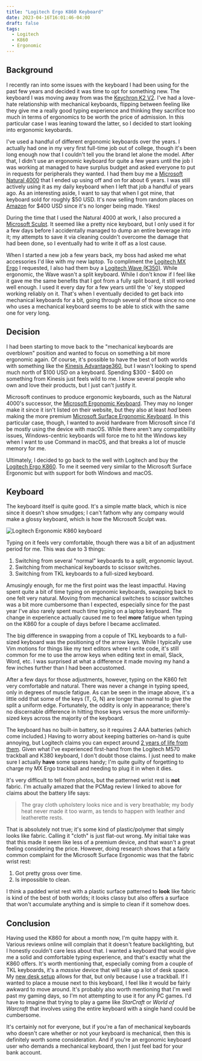 ```yaml
---
title: "Logitech Ergo K860 Keyboard"
date: 2023-04-16T16:01:46-04:00
draft: false
tags:
  - Logitech
  - K860
  - Ergonomic
---
```


## Background

I recently ran into some issues with the keyboard I had been using for the past few years and decided it was time to opt for something new. The keyboard I was moving away from was the [Keychron K2 V2](https://www.keychron.com/products/keychron-k2-wireless-mechanical-keyboard). I've had a love-hate relationship with mechanical keyboards, flipping between feeling like they give me a really good typing experience and thinking they sacrifice too much in terms of ergonomics to be worth the price of admission. In this particular case I was leaning toward the latter, so I decided to start looking into ergonomic keyobards.

I've used a handful of different ergonomic keyboards over the years. I actually had one in my very first full-time job out of college, though it's been long enough now that I couldn't tell you the brand let alone the model. After that, I didn't use an ergonomic keyboard for quite a few years until the job I was working at managed to have surplus budget and asked everyone to put in requests for peripherals they wanted. I had them buy me a [Microsoft Natural 4000](https://www.microsoft.com/en-us/d/natural-ergonomic-keyboard-4000/8xlw43x19hnt) that I ended up using off and on for about 6 years. I was still actively using it as my daily keyboard when I left that job a handful of years ago. As an interesting aside, I want to say that when I got mine, that keyboard sold for roughly $50 USD. It's now selling from random places on [Amazon](https://www.amazon.com/Microsoft-Natural-Ergonomic-Keyboard-Business/dp/B079ZC5V2Y/ref=sr_1_2?crid=JBEOHC8MUP6J&keywords=microsoft%2Bnatural%2B4000&qid=1681676208&sprefix=microsoft%2Bnatural%2B4000%2Caps%2C121&sr=8-2&ufe=app_do%3Aamzn1.fos.c3015c4a-46bb-44b9-81a4-dc28e6d374b3&th=1) for $400 USD since it's no longer being made. Yikes!

During the time that I used the Natural 4000 at work, I also procured a [Microsoft Sculpt](https://www.microsoft.com/en/accessories/products/keyboards/sculpt-ergonomic-desktop?activetab=pivot:overviewtab). It seemed like a pretty nice keyboard, but I only used it for a few days before I accidentally managed to dump an entire beverage into it; my attempts to save it via cleaning couldn't overcome the damage that had been done, so I eventually had to write it off as a lost cause.

When I started a new job a few years back, my boss had asked me what accessories I'd like with my new laptop. To compliment the [Logitech MX Ergo](https://www.logitech.com/en-us/products/mice/mx-ergo-wireless-trackball-mouse.html) I requested, I also had them buy a [Logitech Wave (K350)](https://www.logitech.com/en-us/products/keyboards/k350-wave-ergonomic.920-001996.html). While ergonomic, the Wave wasn't a split keyboard. While I don't know if I feel like it gave me the same benefits that I got from a fully split board, it still worked well enough. I used it every day for a few years until the 'o' key stopped working reliably on it. That's when I eventually decided to get back into mechanical keyboards for a bit, going through several of those since no one who uses a mechanical keyboard seems to be able to stick with the same one for very long.

## Decision

I had been starting to move back to the "mechanical keyboards are overblown" position and wanted to focus on something a bit more ergonomic again. Of course, it's possible to have the best of both worlds with something like the [Kinesis Advantage360](https://kinesis-ergo.com/keyboards/advantage360/), but I wasn't looking to spend much north of $100 USD on a keyboard. Spending $300 - $400 on something from Kinesis just feels wild to me. I know several people who own and love their products, but I just can't justify it.

Microsoft continues to produce ergonomic keyboards, such as the Natural 4000's successor, the [Microsoft Ergonomic Keyboard](https://www.microsoft.com/en-us/d/microsoft-ergonomic-keyboard/93841ngdwr1h?activetab=pivot:overviewtab). They may no longer make it since it isn't listed on their website, but they also at least _had_ been making the more premium [Microsoft Surface Ergonomic Keyboard](https://www.amazon.com/Surface-Ergonomic-Kybrd-Bluetooth-English/dp/B0728J9VGB/ref=sr_1_6?crid=3PN59YR04556U&keywords=microsoft+ergonomic+keyboard&qid=1681676941&s=electronics&sprefix=microsoftergonomic+keyboard%2Celectronics%2C127&sr=1-6). In this particular case, though, I wanted to avoid hardware from Microsoft since I'd be mostly using the device with macOS. While there aren't any compatibility issues, Windows-centric keyboards will force me to hit the Windows key when I want to use Command in macOS, and that breaks a lot of muscle memory for me.

Ultimately, I decided to go back to the well with Logitech and buy the [Logitech Ergo K860](https://www.logitech.com/en-us/products/keyboards/k860-split-ergonomic.920-009166.html). To me it seemed very similar to the Microsoft Surface Ergonomic but with support for both Windows and macOS.

## Keyboard

The keyboard itself is quite good. It's a simple matte black, which is nice since it doesn't show smudges; I can't fathom why any company would make a glossy keyboard, which is how the Microsoft Sculpt was.

![Logitech Ergonomic K860 keyboard](/2023/logi_ergo.jpeg)

Typing on it feels very comfortable, though there was a bit of an adjustment period for me. This was due to 3 things:

1. Switching from several "normal" keyboards to a split, ergonomic layout.
2. Switching from mechanical keyboards to  scissor switches.
3. Switching from TKL keyboards to a full-sized keyboard.

Amusingly enough, for me the first point was the least impactful. Having spent quite a bit of time typing on ergonomic keyboards, swapping back to one felt very natural. Moving from mechanical switches to scissor switches was a bit more cumbersome than I expected, especially since for the past year I've also rarely spent much time typing on a laptop keyboard. The change in experience actually caused me to feel **more** fatigue when typing on the K860 for a couple of days before I became acclimated.

The big difference in swapping from a copule of TKL keyboards to a full-sized keyboard was the positioning of the arrow keys. While I typically use Vim motions for things like my text editors where I write code, it's still common for me to use the arrow keys when editing text in email, Slack, Word, etc. I was surprised at what a difference it made moving my hand a few inches further than I had been accustomed.

After a few days for those adjustments, however, typing on the K860 felt very comfortable and natural. There was never a change in typing speed, only in degrees of muscle fatigue. As can be seen in the image above, it's a little odd that some of the keys (T, G, N) are longer than normal to give the split a uniform edge. Fortunately, the oddity is only in appearance; there's no discernable difference in hitting those keys versus the more uniformly-sized keys across the majority of the keyboard.

The keyboard has no built-in battery, so it requires 2 AAA batteries (which come included.) Having to worry about keeping batteries on-hand is quite annoying, but Logitech claims you can expect around [2 years of life from them](https://www.pcmag.com/reviews/logitech-ergo-k860). Given what I've experienced first-hand from the Logitech M570 trackball and K380 keyboard, I don't doubt those claims. I just need to make sure I actually **have** some spares handy; I'm quite guilty of forgetting to charge my MX Ergo trackball and needing to plug it in when it dies.

It's very difficult to tell from photos, but the patterned wrist rest is **not** fabric. I'm actually amazed that the PCMag review I linked to above for claims about the battery life says:

> The gray cloth upholstery looks nice and is very breathable; my body heat never made it too warm, as tends to happen with leather and leatherette rests.

That is absolutely not true; it's some kind of plastic/polymer that simply looks like fabric. Calling it "cloth" is just flat-out wrong. My initial take was that this made it seem like less of a premium device, and that wasn't a great feeling considering the price. However, doing research shows that a fairly common complaint for the Microsoft Surface Ergonomic was that the fabric wrist rest:

1. Got pretty gross over time.
2. Is impossible to clean.

I think a padded wrist rest with a plastic surface patterned to **look** like fabric is kind of the best of both worlds; it looks classy but also offers a surface that won't accumulate anything and is simple to clean if it somehow does.

## Conclusion

Having used the K860 for about a month now, I'm quite happy with it. Various reviews online will complain that it doesn't feature backlighting, but I honestly couldn't care less about that. I wanted a keyboard that would give me a solid and comfortable typing experience, and that's exactly what the K860 offers. It's worth mentioning that, especially coming from a couple of TKL keyboards, it's a _massive_ device that will take up a lot of desk space. My [new desk setup](https://looped.network/posts/home-office-upgrade/) allows for that, but only because I use a trackball. If I wanted to place a mouse next to this keyboard, I feel like it would be fairly awkward to move around. It's probably also worth mentioning that I'm well past my gaming days, so I'm not attempting to use it for any PC games. I'd have to imagine that trying to play a game like _StarCraft_ or _World of Warcraft_ that involves using the entire keyboard with a single hand could be cumbersome.

It's certainly not for everyone, but if you're a fan of mechanical keyboards who doesn't care whether or not your keyboard is mechanical, then this is definitely worth some consideration. And if you're an ergonomic keyboard user who demands a mechanical keyboard, then I just feel bad for your bank account.